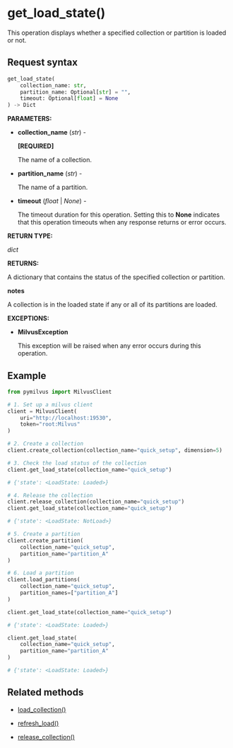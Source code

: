 # get_load_state()

This operation displays whether a specified collection or partition is loaded or not.

## Request syntax

```python
get_load_state(
    collection_name: str,
    partition_name: Optional[str] = "",
    timeout: Optional[float] = None
) -> Dict
```

**PARAMETERS:**

- **collection_name** (*str*) -

    **[REQUIRED]**

    The name of a collection.

- **partition_name** (*str*) -

    The name of a partition.

- **timeout** (*float* | *None*) -

    The timeout duration for this operation. Setting this to **None** indicates that this operation timeouts when any response returns or error occurs.

**RETURN TYPE:**

*dict*

**RETURNS:**

A dictionary that contains the status of the specified collection or partition. 

<div class="admonition note">

<p><b>notes</b></p>

<p>A collection is in the loaded state if any or all of its partitions are loaded.</p>

</div>

**EXCEPTIONS:**

- **MilvusException**

    This exception will be raised when any error occurs during this operation.

## Example

```python
from pymilvus import MilvusClient

# 1. Set up a milvus client
client = MilvusClient(
    uri="http://localhost:19530",
    token="root:Milvus"
)

# 2. Create a collection
client.create_collection(collection_name="quick_setup", dimension=5)

# 3. Check the load status of the collection
client.get_load_state(collection_name="quick_setup") 

# {'state': <LoadState: Loaded>}

# 4. Release the collection
client.release_collection(collection_name="quick_setup")
client.get_load_state(collection_name="quick_setup") 

# {'state': <LoadState: NotLoad>}

# 5. Create a partition
client.create_partition(
    collection_name="quick_setup", 
    partition_name="partition_A"
)

# 6. Load a partition
client.load_partitions(
    collection_name="quick_setup",
    partition_names=["partition_A"]
)

client.get_load_state(collection_name="quick_setup") 

# {'state': <LoadState: Loaded>}

client.get_load_state(
    collection_name="quick_setup",
    partition_name="partition_A"
) 

# {'state': <LoadState: Loaded>}
```

## Related methods

- [load_collection()](load_collection.md)

- [refresh_load()](refresh_load.md)

- [release_collection()](release_collection.md)


